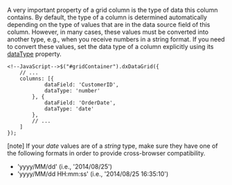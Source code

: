 A very important property of a grid column is the type of data this column contains. By default, the type of a column is determined automatically depending on the type of values that are in the data source field of this column. However, in many cases, these values must be converted into another type, e.g., when you receive numbers in a string format. If you need to convert these values, set the data type of a column explicitly using its [dataType](/api-reference/10%20UI%20Widgets/dxDataGrid/1%20Configuration/columns/dataType.md '/Documentation/ApiReference/UI_Widgets/dxDataGrid/Configuration/columns/#dataType') property.

	<!--JavaScript-->$("#gridContainer").dxDataGrid({
		// ...
		columns: [{
				dataField: 'CustomerID',
				dataType: 'number'
			}, {
				dataField: 'OrderDate',
				dataType: 'date'
			},
			// ...
		]
    });

[note] If your *date* values are of a *string* type, make sure they have one of the following formats in order to provide cross-browser compatibility.

- 'yyyy/MM/dd' (i.e., '2014/08/25')		
- 'yyyy/MM/dd HH:mm:ss' (i.e., '2014/08/25 16:35:10')